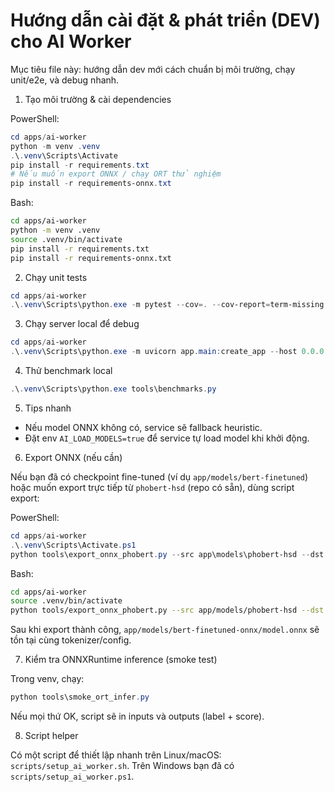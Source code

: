# Hướng dẫn cài đặt & phát triển (DEV) cho AI Worker

Mục tiêu file này: hướng dẫn dev mới cách chuẩn bị môi trường, chạy unit/e2e, và debug nhanh.

1) Tạo môi trường & cài dependencies

PowerShell:

```powershell
cd apps/ai-worker
python -m venv .venv
.\.venv\Scripts\Activate
pip install -r requirements.txt
# Nếu muốn export ONNX / chạy ORT thử nghiệm
pip install -r requirements-onnx.txt
```

Bash:

```bash
cd apps/ai-worker
python -m venv .venv
source .venv/bin/activate
pip install -r requirements.txt
pip install -r requirements-onnx.txt
```

2) Chạy unit tests

```powershell
cd apps/ai-worker
.\.venv\Scripts\python.exe -m pytest --cov=. --cov-report=term-missing
```

3) Chạy server local để debug

```powershell
cd apps/ai-worker
.\.venv\Scripts\python.exe -m uvicorn app.main:create_app --host 0.0.0.0 --port 8001 --reload
```

4) Thử benchmark local

```powershell
.\.venv\Scripts\python.exe tools\benchmarks.py
```

5) Tips nhanh
- Nếu model ONNX không có, service sẽ fallback heuristic.
- Đặt env `AI_LOAD_MODELS=true` để service tự load model khi khởi động.

6) Export ONNX (nếu cần)

Nếu bạn đã có checkpoint fine-tuned (ví dụ `app/models/bert-finetuned`) hoặc muốn export trực tiếp từ `phobert-hsd` (repo có sẵn), dùng script export:

PowerShell:

```powershell
cd apps/ai-worker
.\.venv\Scripts\Activate.ps1
python tools\export_onnx_phobert.py --src app\models\phobert-hsd --dst app\models\bert-finetuned-onnx
```

Bash:

```bash
cd apps/ai-worker
source .venv/bin/activate
python tools/export_onnx_phobert.py --src app/models/phobert-hsd --dst app/models/bert-finetuned-onnx
```

Sau khi export thành công, `app/models/bert-finetuned-onnx/model.onnx` sẽ tồn tại cùng tokenizer/config.

7) Kiểm tra ONNXRuntime inference (smoke test)

Trong venv, chạy:

```powershell
python tools\smoke_ort_infer.py
```

Nếu mọi thứ OK, script sẽ in inputs và outputs (label + score).

8) Script helper

Có một script để thiết lập nhanh trên Linux/macOS: `scripts/setup_ai_worker.sh`. Trên Windows bạn đã có `scripts/setup_ai_worker.ps1`.

